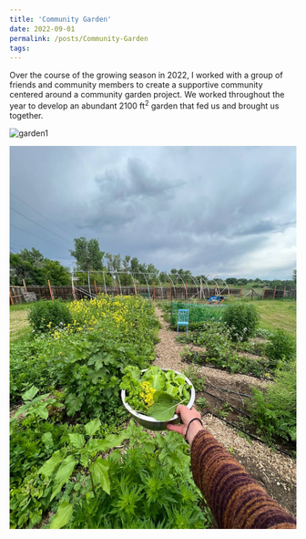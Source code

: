 ```yaml
---
title: 'Community Garden'
date: 2022-09-01
permalink: /posts/Community-Garden
tags:
---
```


Over the course of the growing season in 2022, I worked with a group of friends and community members to create a supportive community centered around a community garden project.  We worked throughout the year to develop an abundant 2100 ft<sup>2</sup> garden that fed us and brought us together.

![garden1](/images/garden1.jpg)

![garden3](/images/garden3.jpeg)

